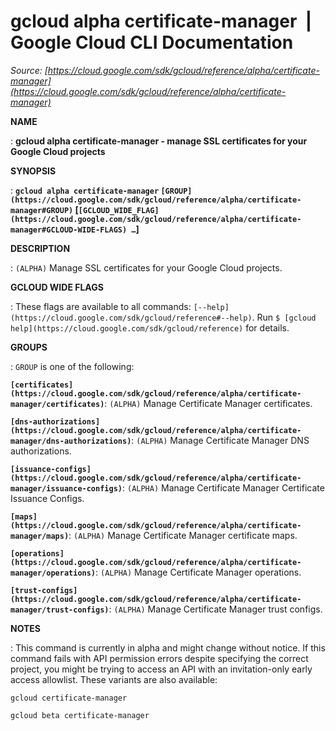 # gcloud alpha certificate-manager  |  Google Cloud CLI Documentation

*Source: [https://cloud.google.com/sdk/gcloud/reference/alpha/certificate-manager](https://cloud.google.com/sdk/gcloud/reference/alpha/certificate-manager)*

**NAME**

: **gcloud alpha certificate-manager - manage SSL certificates for your Google Cloud projects**

**SYNOPSIS**

: **`gcloud alpha certificate-manager` `[GROUP](https://cloud.google.com/sdk/gcloud/reference/alpha/certificate-manager#GROUP)` [`[GCLOUD_WIDE_FLAG](https://cloud.google.com/sdk/gcloud/reference/alpha/certificate-manager#GCLOUD-WIDE-FLAGS) …`]**

**DESCRIPTION**

: `(ALPHA)` Manage SSL certificates for your Google Cloud projects.

**GCLOUD WIDE FLAGS**

: These flags are available to all commands: `[--help](https://cloud.google.com/sdk/gcloud/reference#--help)`.
Run `$ [gcloud help](https://cloud.google.com/sdk/gcloud/reference)` for details.

**GROUPS**

: ``GROUP`` is one of the following:

**`[certificates](https://cloud.google.com/sdk/gcloud/reference/alpha/certificate-manager/certificates)`**:
`(ALPHA)` Manage Certificate Manager certificates.

**`[dns-authorizations](https://cloud.google.com/sdk/gcloud/reference/alpha/certificate-manager/dns-authorizations)`**:
`(ALPHA)` Manage Certificate Manager DNS authorizations.

**`[issuance-configs](https://cloud.google.com/sdk/gcloud/reference/alpha/certificate-manager/issuance-configs)`**:
`(ALPHA)` Manage Certificate Manager Certificate Issuance Configs.

**`[maps](https://cloud.google.com/sdk/gcloud/reference/alpha/certificate-manager/maps)`**:
`(ALPHA)` Manage Certificate Manager certificate maps.

**`[operations](https://cloud.google.com/sdk/gcloud/reference/alpha/certificate-manager/operations)`**:
`(ALPHA)` Manage Certificate Manager operations.

**`[trust-configs](https://cloud.google.com/sdk/gcloud/reference/alpha/certificate-manager/trust-configs)`**:
`(ALPHA)` Manage Certificate Manager trust configs.

**NOTES**

: This command is currently in alpha and might change without notice. If this
command fails with API permission errors despite specifying the correct project,
you might be trying to access an API with an invitation-only early access
allowlist. These variants are also available:

```
gcloud certificate-manager
```

```
gcloud beta certificate-manager
```